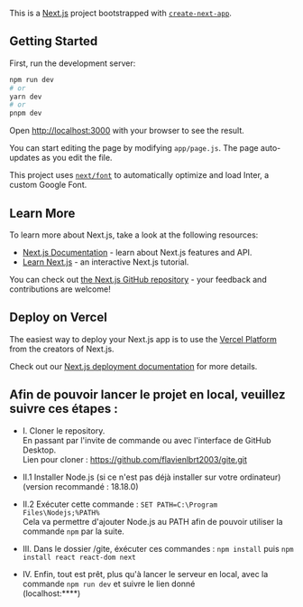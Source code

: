 This is a [Next.js](https://nextjs.org/) project bootstrapped with [`create-next-app`](https://github.com/vercel/next.js/tree/canary/packages/create-next-app).

## Getting Started

First, run the development server:

```bash
npm run dev
# or
yarn dev
# or
pnpm dev
```

Open [http://localhost:3000](http://localhost:3000) with your browser to see the result.

You can start editing the page by modifying `app/page.js`. The page auto-updates as you edit the file.

This project uses [`next/font`](https://nextjs.org/docs/basic-features/font-optimization) to automatically optimize and load Inter, a custom Google Font.

## Learn More

To learn more about Next.js, take a look at the following resources:

- [Next.js Documentation](https://nextjs.org/docs) - learn about Next.js features and API.
- [Learn Next.js](https://nextjs.org/learn) - an interactive Next.js tutorial.

You can check out [the Next.js GitHub repository](https://github.com/vercel/next.js/) - your feedback and contributions are welcome!

## Deploy on Vercel

The easiest way to deploy your Next.js app is to use the [Vercel Platform](https://vercel.com/new?utm_medium=default-template&filter=next.js&utm_source=create-next-app&utm_campaign=create-next-app-readme) from the creators of Next.js.

Check out our [Next.js deployment documentation](https://nextjs.org/docs/deployment) for more details.


## Afin de pouvoir lancer le projet en local, veuillez suivre ces étapes :

- I. Cloner le repository.  
     En passant par l'invite de commande ou avec l'interface de GitHub Desktop.  
     Lien pour cloner : https://github.com/flavienlbrt2003/gite.git  

- II.1 Installer Node.js (si ce n'est pas déjà installer sur votre ordinateur)  
     (version recommandé : 18.18.0)  
     
- II.2 Exécuter cette commande : `SET PATH=C:\Program Files\Nodejs;%PATH%`  
     Cela va permettre d'ajouter Node.js au PATH afin de pouvoir utiliser la commande `npm` par la suite.  

- III. Dans le dossier /gite, éxécuter ces commandes : `npm install` puis `npm install react react-dom next`  

- IV. Enfin, tout est prêt, plus qu'à lancer le serveur en local, avec la commande `npm run dev` et suivre le lien donné  
     (localhost:****)



